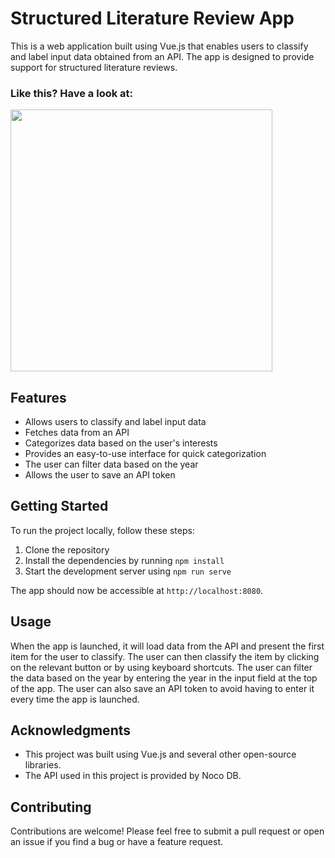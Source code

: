 # Structured Literature Review App

This is a web application built using Vue.js that enables users to classify and label input data obtained from an API. The app is designed to provide support for structured literature reviews.

### Like this? Have a look at:

[<img src="https://dtdi.de/ads/paper-swipe.png" width="419px" />](https://dtdi.de/i.php?repo=paper-swipe)

## Features

- Allows users to classify and label input data
- Fetches data from an API
- Categorizes data based on the user's interests
- Provides an easy-to-use interface for quick categorization
- The user can filter data based on the year
- Allows the user to save an API token

## Getting Started

To run the project locally, follow these steps:

1. Clone the repository
2. Install the dependencies by running `npm install`
3. Start the development server using `npm run serve`

The app should now be accessible at `http://localhost:8080`.

## Usage

When the app is launched, it will load data from the API and present the first item for the user to classify. The user can then classify the item by clicking on the relevant button or by using keyboard shortcuts. The user can filter the data based on the year by entering the year in the input field at the top of the app. The user can also save an API token to avoid having to enter it every time the app is launched.

## Acknowledgments

- This project was built using Vue.js and several other open-source libraries.
- The API used in this project is provided by Noco DB.

## Contributing

Contributions are welcome! Please feel free to submit a pull request or open an issue if you find a bug or have a feature request.
